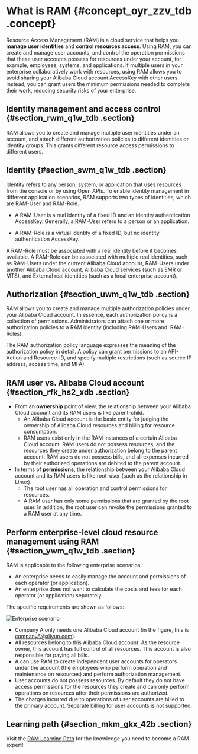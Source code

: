 # What is RAM {#concept_oyr_zzv_tdb .concept}

Resource Access Management \(RAM\) is a cloud service that helps you **manage user identities** and **control resources access**. Using RAM, you can create and manage user accounts, and control the operation permissions that these user accounts possess for resources under your account, for example, employees, systems, and applications. If multiple users in your enterprise collaboratively work with resources, using RAM allows you to avoid sharing your Alibaba Cloud account AccessKey with other users. Instead, you can grant users the minimum permissions needed to complete their work, reducing security risks of your enterprise.

## Identity management and access control {#section_rwm_q1w_tdb .section}

RAM allows you to create and manage multiple user identities under an account, and attach different authorization policies to different identities or identity groups. This grants different resource access permissions to different users.

## Identity {#section_swm_q1w_tdb .section}

Identity refers to any person, system, or application that uses resources from the console or by using Open APIs. To enable identity management in different application scenarios, RAM supports two types of identities, which are RAM-User and RAM-Role.

-   A RAM-User is a real identity of a fixed ID and an identity authentication AccessKey. Generally, a RAM-User refers to a person or an application.

-   A RAM-Role is a virtual identity of a fixed ID, but no identity authentication AccessKey.


A RAM-Role must be associated with a real identity before it becomes available. A RAM-Role can be associated with multiple real identities, such as RAM-Users under the current Alibaba Cloud account, RAM-Users under another Alibaba Cloud account, Alibaba Cloud services \(such as EMR or MTS\), and External real identities \(such as a local enterprise account\).

## Authorization {#section_uwm_q1w_tdb .section}

RAM allows you to create and manage multiple authorization policies under your Alibaba Cloud account. In essence, each authorization policy is a collection of permissions. Administrators can attach one or more authorization policies to a RAM identity \(including RAM-Users and  RAM-Roles\).

The RAM authorization policy language expresses the meaning of the authorization policy in detail. A policy can grant permissions to an API-Action and Resource-ID, and specify multiple restrictions \(such as source IP address, access time, and MFA\).

## RAM user vs. Alibaba Cloud account {#section_rfk_hs2_xdb .section}

-   From an **ownership** point of view, the relationship between your Alibaba Cloud account and its RAM users is like parent-child.
    -   An Alibaba Cloud account is the basic entity for judging the ownership of Alibaba Cloud resources and billing for resource consumption.
    -   RAM users exist only in the RAM instances of a certain Alibaba Cloud account. RAM users do not possess resources, and the resources they create under authorization belong to the parent account. RAM users do not possess bills, and all expenses incurred by their authorized operations are debited to the parent account.
-   In terms of **permissions**, the relationship between your Alibaba Cloud account and its RAM users is like root–user \(such as the relationship in Linux\).
    -   The root user has all operation and control permissions for resources.
    -   A RAM user has only some permissions that are granted by the root user. In addition, the root user can revoke the permissions granted to a RAM user at any time.

## Perform enterprise-level cloud resource management using RAM {#section_ywm_q1w_tdb .section}

RAM is applicable to the following enterprise scenarios:

-   An enterprise needs to easily manage the account and permissions of each operator \(or application\).
-   An enterprise does not want to calculate the costs and fees for each operator \(or application\) separately.

The specific requirements are shown as follows:

![](images/3479_en-US.png "Enterprise scenario")

-   Company A only needs one Alibaba Cloud account \(in the figure, this is companyA@aliyun.com\).
-   All resources belong to this Alibaba Cloud account. As the resource owner, this account has full control of all resources. This account is also responsible for paying all bills.
-   A can use RAM to create independent user accounts for operators under the account \(the employees who perform operation and maintenance on resources\) and perform authorization management.
-   User accounts do not possess resources. By default they do not have access permissions for the resources they create and can only perform operations on resources after their permissions are authorized. 
-   The charges incurred due to operations of user accounts are billed to the primary account. Separate billing for user accounts is not supported.

## Learning path {#section_mkm_gkx_42b .section}

Visit the [RAM Learning Path](https://help.aliyun.com/learn/learningpath/ram.html) for the knowledge you need to become a RAM expert!

